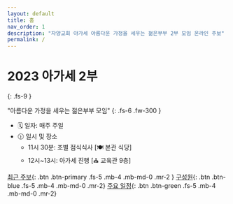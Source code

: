 ```yaml
---
layout: default
title: 홈
nav_order: 1
description: "자양교회 아가세 아름다운 가정을 세우는 젊은부부 2부 모임 온라인 주보"
permalink: /
---
```


# 2023 아가세 2부
{: .fs-9 }

"아름다운 가정을 세우는 젊은부부 모임"
{: .fs-6 .fw-300 }

- 🗓️ 일자: 매주 주일
- 🕦 일시 및 장소
  -  11시 30분: 조별 점식식사 [🍽️ 본관 식당]
  -  12시~13시: 아가세 진행 [⛪ 교육관 9층]

[최근 주보](last){: .btn .btn-primary .fs-5 .mb-4 .mb-md-0 .mr-2 }
[구성원](people){: .btn .btn-blue .fs-5 .mb-4 .mb-md-0 .mr-2}
[주요 일정](schedule){: .btn .btn-green .fs-5 .mb-4 .mb-md-0 .mr-2}
